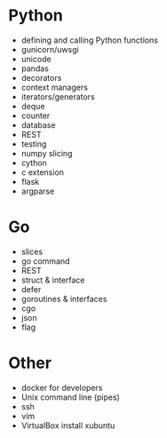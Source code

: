 # Python
- defining and calling Python functions
- gunicorn/uwsgi
- unicode
- pandas
- decorators
- context managers
- iterators/generators
- deque
- counter
- database
- REST
- testing
- numpy slicing
- cython
- c extension
- flask
- argparse

# Go
- slices
- go command
- REST
- struct & interface
- defer
- goroutines & interfaces
- cgo
- json
- flag
 
# Other
- docker for developers
- Unix command line (pipes)
- ssh
- vim
- VirtualBox install xubuntu

